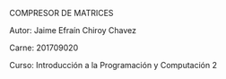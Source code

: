 COMPRESOR DE MATRICES

Autor: 
    Jaime Efraín Chiroy Chavez

Carne: 
    201709020
    
Curso: 
    Introducción a la Programación y Computación 2